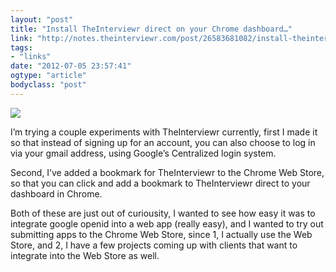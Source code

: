 ```yaml
---
layout: "post"
title: "Install TheInterviewr direct on your Chrome dashboard…"
link: "http://notes.theinterviewr.com/post/26583681082/install-theinterviewr-direct-on-your-chrome"
tags: 
- "links"
date: "2012-07-05 23:57:41"
ogtype: "article"
bodyclass: "post"
---
```


![](http://media.tumblr.com/tumblr_m6pjrcT2G01qzpk9h.png)

I’m trying a couple experiments with TheInterviewr currently, first I made it so that instead of signing up for an account, you can also choose to log in via your gmail address, using Google’s Centralized login system.

Second, I’ve added a bookmark for TheInterviewr to the Chrome Web Store, so that you can click and add a bookmark to TheInterviewr direct to your dashboard in Chrome.

Both of these are just out of curiousity, I wanted to see how easy it was to integrate google openid into a web app (really easy), and I wanted to try out submitting apps to the Chrome Web Store, since 1, I actually use the Web Store, and 2, I have a few projects coming up with clients that want to integrate into the Web Store as well.